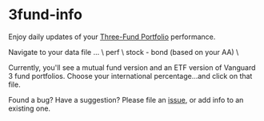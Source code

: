 # 3fund-info

Enjoy daily updates of your [Three-Fund Portfolio](https://www.bogleheads.org/wiki/Three-fund_portfolio) performance.

Navigate to your data file ... \ perf \ stock - bond (based on your AA) \ 

Currently, you'll see a mutual fund version and an ETF version of Vanguard 3 fund portfolios.
Choose your international percentage...and click on that file.

Found a bug? Have a suggestion? Please file an [issue](https://github.com/rrelyea/3fund-info/issues), or add info to an existing one.
